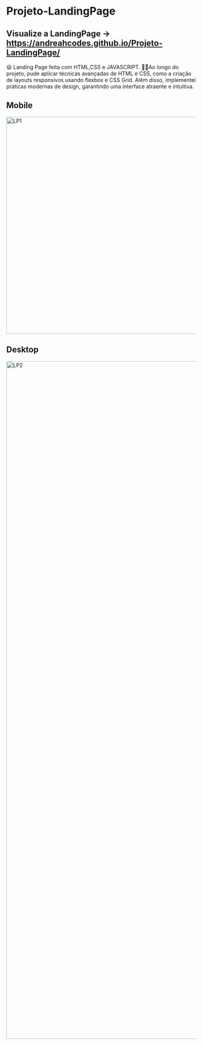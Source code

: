 # Projeto-LandingPage
## Visualize a LandingPage  -> https://andreahcodes.github.io/Projeto-LandingPage/
 😃 Landing Page feita com HTML,CSS e JAVASCRIPT.
✌🏻Ao longo do projeto, pude aplicar técnicas avançadas de HTML e CSS, como a criação de layouts responsivos usando flexbox e CSS Grid. 
Além disso, implementei práticas modernas de design, garantindo uma interface atraente e intuitiva.

## Mobile

<img width="572" alt="LP1" src="https://github.com/andreahcodes/Projeto-LandingPage/assets/112190511/a74a41dd-f48f-4954-822b-0f8b31786b40">

## Desktop

<img width="1787" alt="LP2" src="https://github.com/andreahcodes/Projeto-LandingPage/assets/112190511/01a62440-27eb-4cbb-ac7f-29cf6914fb3b">


